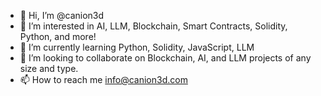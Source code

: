 - 👋 Hi, I’m @canion3d
- 👀 I’m interested in AI, LLM, Blockchain, Smart Contracts, Solidity, Python, and more!
- 🌱 I’m currently learning Python, Solidity, JavaScript, LLM
- 💞️ I’m looking to collaborate on Blockchain, AI, and LLM projects of any size and type.
- 📫 How to reach me info@canion3d.com

<!---
canion3d/canion3d is a ✨ special ✨ repository because its `README.md` (this file) appears on your GitHub profile.
You can click the Preview link to take a look at your changes.
--->

